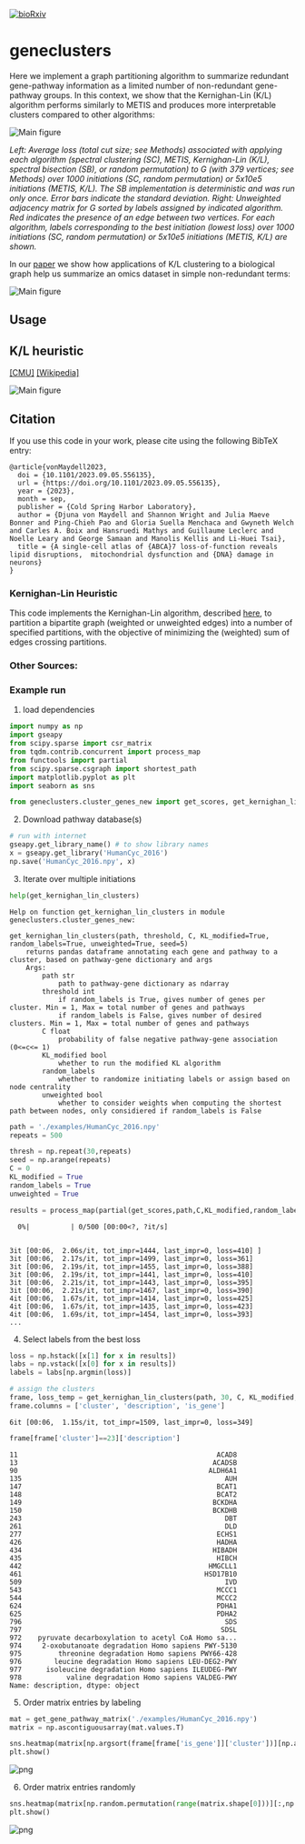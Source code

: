[![bioRxiv](https://img.shields.io/badge/bioRxiv-202023.09.05-b31b1b.svg?style=flat-square)](https://www.biorxiv.org/content/10.1101/2023.09.05.556135v1)

# geneclusters

Here we implement a graph partitioning algorithm to summarize redundant gene-pathway information as a limited number of non-redundant gene-pathway groups. In this context, we show that the Kernighan-Lin (K/L) algorithm performs similarly to METIS and produces more interpretable clusters compared to other algorithms:

![Main figure](main.png)

*Left: Average loss (total cut size; see Methods) associated with applying each algorithm (spectral clustering (SC), METIS, Kernighan-Lin (K/L), spectral bisection (SB), or random permutation) to G (with 379 vertices; see Methods) over 1000 initiations (SC, random permutation) or 5x10e5 initiations (METIS, K/L). The SB implementation is deterministic and was run only once. Error bars indicate the standard deviation. Right: Unweighted adjacency matrix for G sorted by labels assigned by indicated algorithm. Red indicates the presence of an edge between two vertices. For each algorithm, labels corresponding to the best initiation (lowest loss) over 1000 initiations (SC, random permutation) or 5x10e5 initiations (METIS, K/L) are shown.* 

In our [paper](https://www.biorxiv.org/content/10.1101/2023.09.05.556135v1) we show how applications of K/L clustering to a biological graph help us summarize an omics dataset in simple non-redundant terms:

![Main figure](main2.png)


## Usage

###

###

## K/L heuristic
[[CMU]](https://www.cs.cmu.edu/~ckingsf/bioinfo-lectures/kernlin.pdf)
[[Wikipedia]](https://en.wikipedia.org/wiki/Kernighan%E2%80%93Lin_algorithm)


![Main figure](main3.png)

## Citation
If you use this code in your work, please cite using the following BibTeX entry:
```
@article{vonMaydell2023,
  doi = {10.1101/2023.09.05.556135},
  url = {https://doi.org/10.1101/2023.09.05.556135},
  year = {2023},
  month = sep,
  publisher = {Cold Spring Harbor Laboratory},
  author = {Djuna von Maydell and Shannon Wright and Julia Maeve Bonner and Ping-Chieh Pao and Gloria Suella Menchaca and Gwyneth Welch and Carles A. Boix and Hansruedi Mathys and Guillaume Leclerc and Noelle Leary and George Samaan and Manolis Kellis and Li-Huei Tsai},
  title = {A single-cell atlas of {ABCA}7 loss-of-function reveals lipid disruptions,  mitochondrial dysfunction and {DNA} damage in neurons}
}
```

### Kernighan-Lin Heuristic
This code implements the Kernighan-Lin algorithm, described [here](https://ieeexplore.ieee.org/document/6771089), to partition a bipartite graph (weighted or unweighted edges) into a number of specified partitions, with the objective of minimizing the (weighted) sum of edges crossing partitions. 


### Other Sources: 


### Example run


1. load dependencies


```python
import numpy as np
import gseapy
from scipy.sparse import csr_matrix
from tqdm.contrib.concurrent import process_map
from functools import partial
from scipy.sparse.csgraph import shortest_path
import matplotlib.pyplot as plt
import seaborn as sns

from geneclusters.cluster_genes_new import get_scores, get_kernighan_lin_clusters, get_gene_pathway_matrix, get_full_matrix_from_bipartite
```

2. Download pathway database(s)


```python
# run with internet
gseapy.get_library_name() # to show library names
x = gseapy.get_library('HumanCyc_2016')
np.save('HumanCyc_2016.npy', x)
```

3. Iterate over multiple initiations


```python
help(get_kernighan_lin_clusters)
```

    Help on function get_kernighan_lin_clusters in module geneclusters.cluster_genes_new:
    
    get_kernighan_lin_clusters(path, threshold, C, KL_modified=True, random_labels=True, unweighted=True, seed=5)
        returns pandas dataframe annotating each gene and pathway to a cluster, based on pathway-gene dictionary and args
        Args:
            path str
                path to pathway-gene dictionary as ndarray
            threshold int
                if random_labels is True, gives number of genes per cluster. Min = 1, Max = total number of genes and pathways
                if random_labels is False, gives number of desired clusters. Min = 1, Max = total number of genes and pathways
            C float
                probability of false negative pathway-gene association (0<=c<= 1)
            KL_modified bool
                whether to run the modified KL algorithm 
            random_labels
                whether to randomize initiating labels or assign based on node centrality
            unweighted bool
                whether to consider weights when computing the shortest path between nodes, only considiered if random_labels is False
    



```python
path = './examples/HumanCyc_2016.npy'
repeats = 500

thresh = np.repeat(30,repeats)
seed = np.arange(repeats)
C = 0
KL_modified = True
random_labels = True
unweighted = True

results = process_map(partial(get_scores,path,C,KL_modified,random_labels,unweighted), seed, thresh)

```


      0%|          | 0/500 [00:00<?, ?it/s]


    3it [00:06,  2.06s/it, tot_impr=1444, last_impr=0, loss=410] ] 
    3it [00:06,  2.17s/it, tot_impr=1499, last_impr=0, loss=361]   
    3it [00:06,  2.19s/it, tot_impr=1455, last_impr=0, loss=388] 
    3it [00:06,  2.19s/it, tot_impr=1441, last_impr=0, loss=410] 
    3it [00:06,  2.21s/it, tot_impr=1443, last_impr=0, loss=395] 
    3it [00:06,  2.21s/it, tot_impr=1467, last_impr=0, loss=390]  
    4it [00:06,  1.67s/it, tot_impr=1414, last_impr=0, loss=425]
    4it [00:06,  1.67s/it, tot_impr=1435, last_impr=0, loss=423]
    4it [00:06,  1.69s/it, tot_impr=1454, last_impr=0, loss=393]
    ...

4. Select labels from the best loss


```python
loss = np.hstack([x[1] for x in results])
labs = np.vstack([x[0] for x in results])
labels = labs[np.argmin(loss)]
```


```python
# assign the clusters
frame, loss_temp = get_kernighan_lin_clusters(path, 30, C, KL_modified, random_labels, unweighted, seed=seed[np.argmin(loss)])
frame.columns = ['cluster', 'description', 'is_gene']

```

    6it [00:06,  1.15s/it, tot_impr=1509, last_impr=0, loss=349]   



```python
frame[frame['cluster']==23]['description']
```




    11                                                 ACAD8
    13                                                ACADSB
    90                                               ALDH6A1
    135                                                  AUH
    147                                                BCAT1
    148                                                BCAT2
    149                                               BCKDHA
    150                                               BCKDHB
    243                                                  DBT
    261                                                  DLD
    277                                                ECHS1
    426                                                HADHA
    434                                               HIBADH
    435                                                HIBCH
    442                                              HMGCLL1
    461                                             HSD17B10
    509                                                  IVD
    543                                                MCCC1
    544                                                MCCC2
    624                                                PDHA1
    625                                                PDHA2
    796                                                  SDS
    797                                                 SDSL
    972    pyruvate decarboxylation to acetyl CoA Homo sa...
    974     2-oxobutanoate degradation Homo sapiens PWY-5130
    975         threonine degradation Homo sapiens PWY66-428
    976        leucine degradation Homo sapiens LEU-DEG2-PWY
    977      isoleucine degradation Homo sapiens ILEUDEG-PWY
    978           valine degradation Homo sapiens VALDEG-PWY
    Name: description, dtype: object



5. Order matrix entries by labeling


```python
mat = get_gene_pathway_matrix('./examples/HumanCyc_2016.npy')
matrix = np.ascontiguousarray(mat.values.T)
```


```python
sns.heatmap(matrix[np.argsort(frame[frame['is_gene']]['cluster'])][np.argsort(frame[np.invert(frame['is_gene'])]['cluster'])])
plt.show()
```


    
![png](README_files/README_15_0.png)
    


6. Order matrix entries randomly


```python
sns.heatmap(matrix[np.random.permutation(range(matrix.shape[0]))][:,np.random.permutation(range(matrix.shape[1]))])
plt.show()
```


    
![png](README_files/README_17_0.png)
    

